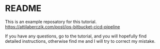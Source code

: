 # README

This is an example reposatory for this tutorial.
https://attilaberczik.com/post/ios-bitbucket-cicd-pipeline

If you have any questions, go to the tutorial, and you will hopefully find detailed instructions, otherwise find me and I will try to correct my mistake.

